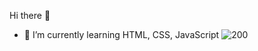 Hi there 👋

- 🌱 I’m currently learning HTML, CSS, JavaScript
![200](https://www.codewars.com/users/liavitski/badges/micro)

